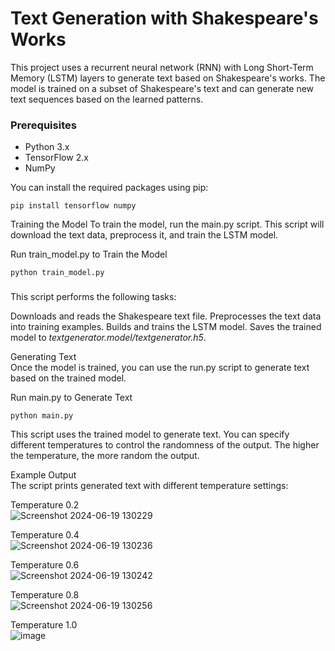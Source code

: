 # Text Generation with Shakespeare's Works

This project uses a recurrent neural network (RNN) with Long Short-Term Memory (LSTM) layers to generate text based on Shakespeare's works. The model is trained on a subset of Shakespeare's text and can generate new text sequences based on the learned patterns.

### Prerequisites

- Python 3.x
- TensorFlow 2.x
- NumPy

You can install the required packages using pip:

```
pip install tensorflow numpy
```
Training the Model 
To train the model, run the main.py script. This script will download the text data, preprocess it, and train the LSTM model.

Run train_model.py to Train the Model
```
python train_model.py
```
###
This script performs the following tasks:

Downloads and reads the Shakespeare text file.
Preprocesses the text data into training examples.
Builds and trains the LSTM model.
Saves the trained model to *textgenerator.model/textgenerator.h5*.

Generating Text <br>
Once the model is trained, you can use the run.py script to generate text based on the trained model.

Run main.py to Generate Text
```
python main.py
```
This script uses the trained model to generate text. You can specify different temperatures to control the randomness of the output. The higher the temperature, the more random the output.

Example Output<br>
The script prints generated text with different temperature settings:

Temperature 0.2<br>
![Screenshot 2024-06-19 130229](https://github.com/bhushankhopkarr/poetictexts/assets/121181515/95801374-de4d-4cdd-adeb-bef9f6d07f8b)

Temperature 0.4<br>
![Screenshot 2024-06-19 130236](https://github.com/bhushankhopkarr/poetictexts/assets/121181515/e94a8ea3-8027-485f-9286-cd222eb96a00)

Temperature 0.6<br>
![Screenshot 2024-06-19 130242](https://github.com/bhushankhopkarr/poetictexts/assets/121181515/4f4ac067-2be9-479d-a427-faed2010e617)

Temperature 0.8<br>
![Screenshot 2024-06-19 130256](https://github.com/bhushankhopkarr/poetictexts/assets/121181515/4517b060-336b-4595-bdad-03558a73ee0e)

Temperature 1.0<br>
![image](https://github.com/bhushankhopkarr/poetictexts/assets/121181515/f4a46a10-70f8-4dd9-a316-89ab6a77ba58)


